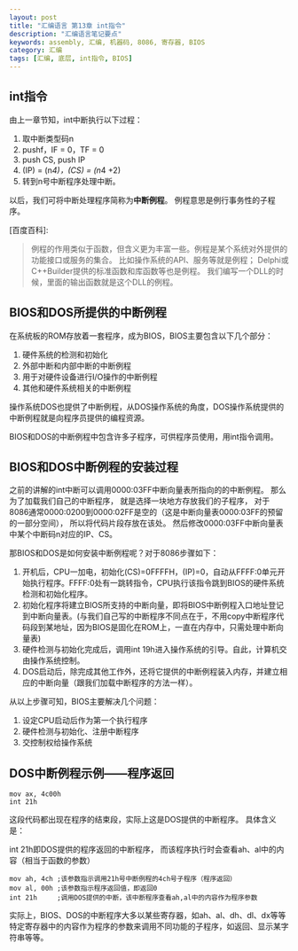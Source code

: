 ```yaml
---
layout: post
title: "汇编语言 第13章 int指令"
description: "汇编语言笔记要点"
keywords: assembly, 汇编, 机器码, 8086, 寄存器, BIOS
category: 汇编
tags: [汇编, 底层, int指令, BIOS]
---
```


## int指令
由上一章节知，int中断执行以下过程：

1. 取中断类型码n
2. pushf，IF = 0，TF = 0
3. push CS, push IP
4. (IP) = (n*4)，(CS) = (n*4 +2)
5. 转到n号中断程序处理中断。

以后，我们可将中断处理程序简称为**中断例程**。
例程意思是例行事务性的子程序。

[百度百科]:

> 例程的作用类似于函数，但含义更为丰富一些。例程是某个系统对外提供的功能接口或服务的集合。
> 比如操作系统的API、服务等就是例程；
> Delphi或C++Builder提供的标准函数和库函数等也是例程。
>我们编写一个DLL的时候，里面的输出函数就是这个DLL的例程。

## BIOS和DOS所提供的中断例程
在系统板的ROM存放着一套程序，成为BIOS，BIOS主要包含以下几个部分：

1. 硬件系统的检测和初始化
2. 外部中断和内部中断的中断例程
3. 用于对硬件设备进行I/O操作的中断例程
4. 其他和硬件系统相关的中断例程

操作系统DOS也提供了中断例程，从DOS操作系统的角度，DOS操作系统提供的中断例程就是向程序员提供的编程资源。

BIOS和DOS的中断例程中包含许多子程序，可供程序员使用，用int指令调用。

## BIOS和DOS中断例程的安装过程
之前的讲解的int中断可以调用0000:03FF中断向量表所指向的的中断例程。
那么为了加载我们自己的中断程序，
就是选择一块地方存放我们的子程序，
对于8086通常0000:0200到0000:02FF是空的（这是中断向量表0000:03FF的预留的一部分空间），
所以将代码片段存放在该处。
然后修改0000:03FF中断向量表中某个中断码n对应的IP、CS。

那BIOS和DOS是如何安装中断例程呢？对于8086步骤如下：

1. 开机后，CPU一加电，初始化(CS)=0FFFFH，(IP)=0，自动从FFFF:0单元开始执行程序。FFFF:0处有一跳转指令，CPU执行该指令跳到BIOS的硬件系统检测和初始化程序。
2. 初始化程序将建立BIOS所支持的中断向量，即将BIOS中断例程入口地址登记到中断向量表。(与我们自己写的中断程序不同点在于，不用copy中断程序代码段到某地址，因为BIOS是固化在ROM上，一直在内存中，只需处理中断向量表)
3. 硬件检测与初始化完成后，调用int 19h进入操作系统的引导。自此，计算机交由操作系统控制。
4. DOS启动后，除完成其他工作外，还将它提供的中断例程装入内存，并建立相应的中断向量（跟我们加载中断程序的方法一样）。

从以上步骤可知，BIOS主要解决几个问题：

1. 设定CPU启动后作为第一个执行程序
2. 硬件检测与初始化、注册中断程序
3. 交控制权给操作系统

## DOS中断例程示例——程序返回

```
mov ax, 4c00h
int 21h
```

这段代码都出现在程序的结束段，实际上这是DOS提供的中断程序。
具体含义是：

int 21h即DOS提供的程序返回的中断程序，
而该程序执行时会查看ah、al中的内容（相当于函数的参数）

```
mov ah, 4ch ;该参数指示调用21h号中断例程的4ch号子程序（程序返回）
mov al, 00h ;该参数指示程序返回值，即返回0
int 21h     ;调用DOS提供的中断，该中断程序查看ah,al中的内容作为程序参数
```

实际上，BIOS、DOS的中断程序大多以某些寄存器，如ah、al、dh、dl、dx等等特定寄存器中的内容作为程序的参数来调用不同功能的子程序，如返回、显示某字符串等等。




